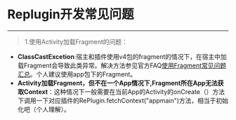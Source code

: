 # Replugin开发常见问题
------------------------------------------------------------------------
>1.使用Activity加载Fragment的问题：

* **ClassCastExcetion**:宿主和插件使用v4包的fragment的情况下，在宿主中加载Fragment会导致此类异常。解决方法参见官方FAQ[使用Fragment常见问题汇总](https://github.com/Qihoo360/RePlugin/wiki/FAQ)。个人建议使用app包下的Fragment。
* **Activity加载Fragment，但不在一个App情况下,Fragment所在App无法获取Context**：这种情况下一般需要在当前App的Activity的onCreate（）方法下调用一下对应插件的RePlugin.fetchContext("appmain")方法，相当于初始化吧（个人理解）。